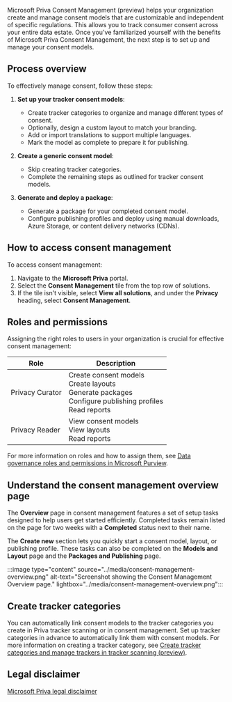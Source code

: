 Microsoft Priva Consent Management (preview) helps your organization create and manage consent models that are customizable and independent of specific regulations. This allows you to track consumer consent across your entire data estate. Once you've familiarized yourself with the benefits of Microsoft Priva Consent Management, the next step is to set up and manage your consent models. 

## Process overview

To effectively manage consent, follow these steps:

1. **Set up your tracker consent models**:
   - Create tracker categories to organize and manage different types of consent.
   - Optionally, design a custom layout to match your branding.
   - Add or import translations to support multiple languages.
   - Mark the model as complete to prepare it for publishing.

1. **Create a generic consent model**:
   - Skip creating tracker categories.
   - Complete the remaining steps as outlined for tracker consent models.

1. **Generate and deploy a package**:
   - Generate a package for your completed consent model.
   - Configure publishing profiles and deploy using manual downloads, Azure Storage, or content delivery networks (CDNs).

## How to access consent management

To access consent management:

1. Navigate to the **Microsoft Priva** portal.
1. Select the **Consent Management** tile from the top row of solutions.
1. If the tile isn't visible, select **View all solutions**, and under the **Privacy** heading, select **Consent Management**.

## Roles and permissions

Assigning the right roles to users in your organization is crucial for effective consent management:

|Role|Description|
|---|----------|
|Privacy Curator |Create consent models<br>Create layouts<br>Generate packages<br>Configure publishing profiles<br>Read reports|
|Privacy Reader |View consent models<br>View layouts<br>Read reports|

For more information on roles and how to assign them, see [Data governance roles and permissions in Microsoft Purview](/purview/data-governance-roles-permissions?azure-portal=true).

## Understand the consent management overview page

The **Overview** page in consent management features a set of setup tasks designed to help users get started efficiently. Completed tasks remain listed on the page for two weeks with a **Completed** status next to their name.

The **Create new** section lets you quickly start a consent model, layout, or publishing profile. These tasks can also be completed on the **Models and Layout** page and the **Packages and Publishing** page.

:::image type="content" source="../media/consent-management-overview.png" alt-text="Screenshot showing the Consent Management Overview page." lightbox="../media/consent-management-overview.png":::

## Create tracker categories

You can automatically link consent models to the tracker categories you create in Priva tracker scanning or in consent management. Set up tracker categories in advance to automatically link them with consent models. For more information on creating a tracker category, see [Create tracker categories and manage trackers in tracker scanning (preview)](/privacy/priva/tracker-scanning-tracker-categories?azure-portal=true).

## Legal disclaimer

[Microsoft Priva legal disclaimer](/privacy/priva/priva-disclaimer?azure-portal=true)

